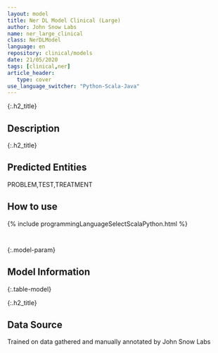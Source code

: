 ```yaml
---
layout: model
title: Ner DL Model Clinical (Large)
author: John Snow Labs
name: ner_large_clinical
class: NerDLModel
language: en
repository: clinical/models
date: 21/05/2020
tags: [clinical,ner]
article_header:
   type: cover
use_language_switcher: "Python-Scala-Java"
---
```


{:.h2_title}
## Description 


 {:.h2_title}
## Predicted Entities
PROBLEM,TEST,TREATMENT 



## How to use 
<div class="tabs-box" markdown="1">

{% include programmingLanguageSelectScalaPython.html %}

```python

```

```scala

```
</div>



{:.model-param}
## Model Information
{:.table-model}





{:.h2_title}
## Data Source
Trained on data gathered and manually annotated by John Snow Labs

